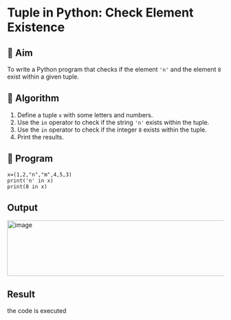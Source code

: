# Tuple in Python: Check Element Existence

## 🎯 Aim
To write a Python program that checks if the element `'n'` and the element `8` exist within a given tuple.

## 🧠 Algorithm
1. Define a tuple `x` with some letters and numbers.
2. Use the `in` operator to check if the string `'n'` exists within the tuple.
3. Use the `in` operator to check if the integer `8` exists within the tuple.
4. Print the results.

## 🧾 Program
```
x=(1,2,"n","m",4,5,3)
print('n' in x)
print(8 in x)
```

## Output
<img width="1255" height="129" alt="image" src="https://github.com/user-attachments/assets/5c247060-9a22-44c1-9e33-4f173b108be5" />

## Result
the code is executed
